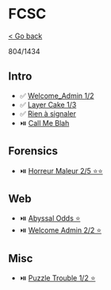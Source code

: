 # FCSC

[< Go back](../../README.md)

804/1434

## Intro

- ✅ [Welcome_Admin 1/2](./Web/Welcome_Admin_2/README.md)
- ✅ [Layer Cake 1/3](./Intro/Layer_Cake_1/README.md)
- ✅ [Rien à signaler](./Intro/Rien_a_signaler/README.md)
- ⏯️ [Call Me Blah](./Intro/Call_Me_Blah/README.md)

## Forensics

- ⏯️ [Horreur Maleur 2/5 ⭐⭐](./Forensics/Horreur_Maleur_2/README.md)

## Web

- ⏯️ [Abyssal Odds ⭐](./Web/Abyssal_Odds/README.md)
- ⏯️ [Welcome Admin 2/2 ⭐](./Web/Welcome_Admin_2/README.md)

## Misc

- ⏯️ [Puzzle Trouble 1/2 ⭐](./Misc/Puzzle_Trouble_1/README.md)
